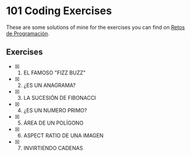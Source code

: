 # 101 Coding Exercises

These are some solutions of mine for the exercises you can find on [Retos de Programación](https://retosdeprogramacion.com/ejercicios/).

## Exercises

- [x] 1. EL FAMOSO "FIZZ BUZZ"
- [x] 2. ¿ES UN ANAGRAMA?
- [x] 3. LA SUCESIÓN DE FIBONACCI
- [x] 4. ¿ES UN NUMERO PRIMO?
- [x] 5. ÁREA DE UN POLÍGONO
- [x] 6. ASPECT RATIO DE UNA IMAGEN
- [x] 7. INVIRTIENDO CADENAS
